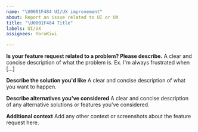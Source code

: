 ```yaml
---
name: "\U0001F484 UI/UX improvement"
about: Report an issue related to UI or UX
title: "\U0001F484 Title"
labels: UI/UX
assignees: YoruKiwi

---
```


**Is your feature request related to a problem? Please describe.**
A clear and concise description of what the problem is. Ex. I'm always frustrated when [...]

**Describe the solution you'd like**
A clear and concise description of what you want to happen.

**Describe alternatives you've considered**
A clear and concise description of any alternative solutions or features you've considered.

**Additional context**
Add any other context or screenshots about the feature request here.
